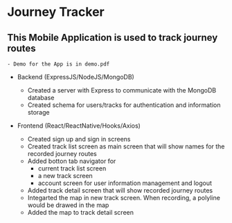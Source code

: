 # Journey Tracker

## This Mobile Application is used to track journey routes
	- Demo for the App is in demo.pdf

- Backend (ExpressJS/NodeJS/MongoDB)
	- Created a server with Express to communicate with the MongoDB database
	- Created schema for users/tracks for authentication and information storage

- Frontend (React/ReactNative/Hooks/Axios)
	- Created sign up and sign in screens
	- Created track list screen as main screen that will show names for the recorded journey routes
	- Added botton tab navigator for
		- current track list screen
		- a new track screen
		- account screen for user information management and logout
	- Added track detail screen that will show recorded journey routes
	- Integarted the map in new track screen. When recording, a polyline would be drawed in the map
	- Added the map to track detail screen


